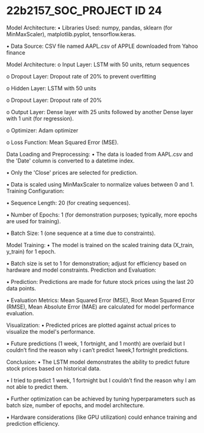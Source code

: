 # 22b2157_SOC_PROJECT ID 24
Model Architecture:
• Libraries Used: numpy, pandas, sklearn (for MinMaxScaler), matplotlib.pyplot, tensorflow.keras.

• Data Source: CSV file named AAPL.csv of APPLE downloaded from Yahoo finance

Model Architecture:
o Input Layer: LSTM with 50 units, return sequences

o Dropout Layer: Dropout rate of 20% to prevent overfitting

o Hidden Layer: LSTM with 50 units

o Dropout Layer: Dropout rate of 20%

o Output Layer: Dense layer with 25 units followed by another Dense layer with 1 unit (for regression).

o Optimizer: Adam optimizer

o Loss Function: Mean Squared Error (MSE).

Data Loading and Preprocessing:
• The data is loaded from AAPL.csv and the 'Date' column is converted to a datetime index.

• Only the 'Close' prices are selected for prediction.

• Data is scaled using MinMaxScaler to normalize values between 0 and 1. Training Configuration:

• Sequence Length: 20 (for creating sequences).

• Number of Epochs: 1 (for demonstration purposes; typically, more epochs are used for training).

• Batch Size: 1 (one sequence at a time due to constraints).

Model Training:
• The model is trained on the scaled training data (X_train, y_train) for 1 epoch.

• Batch size is set to 1 for demonstration; adjust for efficiency based on hardware and model constraints. Prediction and Evaluation:

• Prediction: Predictions are made for future stock prices using the last 20 data points.

• Evaluation Metrics: Mean Squared Error (MSE), Root Mean Squared Error (RMSE), Mean Absolute Error (MAE) are calculated for model performance evaluation.

Visualization:
• Predicted prices are plotted against actual prices to visualize the model's performance.

• Future predictions (1 week, 1 fortnight, and 1 month) are overlaid but I couldn’t find the reason why i can’t predict 1week,1 fortnight predictions.

Conclusion:
• The LSTM model demonstrates the ability to predict future stock prices based on historical data.

• I tried to predict 1 week, 1 fortnight but I couldn’t find the reason why I am not able to predict them.

• Further optimization can be achieved by tuning hyperparameters such as batch size, number of epochs, and model architecture.

• Hardware considerations (like GPU utilization) could enhance training and prediction efficiency.
